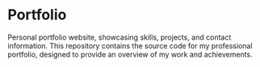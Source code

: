 # Portfolio
Personal portfolio website, showcasing skills, projects, and contact information. This repository contains the source code for my professional portfolio, designed to provide an overview of my work and achievements.
